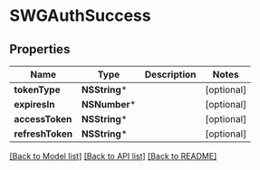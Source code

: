 # SWGAuthSuccess

## Properties
Name | Type | Description | Notes
------------ | ------------- | ------------- | -------------
**tokenType** | **NSString*** |  | [optional] 
**expiresIn** | **NSNumber*** |  | [optional] 
**accessToken** | **NSString*** |  | [optional] 
**refreshToken** | **NSString*** |  | [optional] 

[[Back to Model list]](../README.md#documentation-for-models) [[Back to API list]](../README.md#documentation-for-api-endpoints) [[Back to README]](../README.md)


